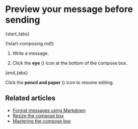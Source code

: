 # Preview your message before sending

{start_tabs}

{!start-composing.md!}

1. Write a message.

1. Click the **eye** (<i class="fa fa-eye"></i>) icon at the bottom of the compose box.

{end_tabs}

Click the **pencil and paper** (<i class="fa fa-edit"></i>) icon to resume editing.

## Related articles

* [Format messages using Markdown](/help/format-your-message-using-markdown)
* [Resize the compose box](/help/resize-the-compose-box)
* [Mastering the compose box](/help/mastering-the-compose-box)
